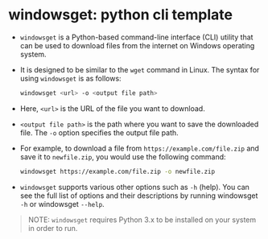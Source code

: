 # windowsget: python cli template

- `windowsget` is a Python-based command-line interface (CLI) utility that can be used to download files from the internet on Windows operating system. 
- It is designed to be similar to the `wget` command in Linux. The syntax for using `windowsget` is as follows:

    ```bash
    windowsget <url> -o <output file path>
    ```

- Here, `<url>` is the URL of the file you want to download. 
- `<output file path>` is the path where you want to save the downloaded file. The `-o` option specifies the output file path.

- For example, to download a file from `https://example.com/file.zip` and save it to `newfile.zip`, you would use the following command:

    ```bash
    windowsget https://example.com/file.zip -o newfile.zip
    ```

- `windowsget` supports various other options such as `-h` (help). You can see the full list of options and their descriptions by running windowsget `-h` or windowsget `--help`.

> NOTE: `windowsget` requires Python 3.x to be installed on your system in order to run.
